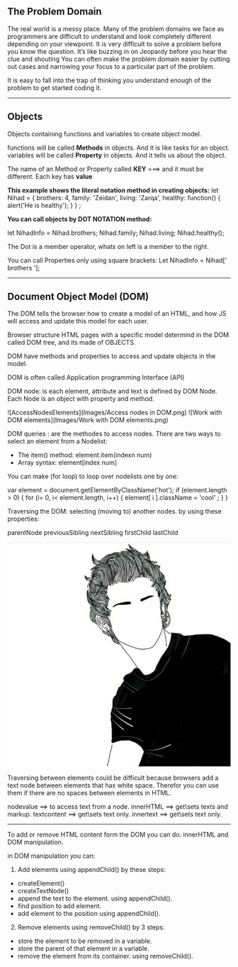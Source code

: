 ## The Problem Domain

The real world is a messy place.  Many of the problem domains we face as programmers are difficult to understand and look completely different depending on your viewpoint.
 It is very difficult to solve a problem before you know the question.  It’s like buzzing in on Jeopardy before you hear the clue and shouting
 You can often make the problem domain easier by cutting out cases and narrowing your focus to a particular part of the problem.

 It is easy to fall into the trap of thinking you understand enough of the problem to get started coding it. 

 --------------------------------------------------------
## Objects

 Objects containing functions and variables to create object model.

 functions will be called **Methods** in objects. And it is like tasks for an object.
 variables will be called **Property** in objects. And it tells us about the object.

 The name of an Method or Property called **KEY** ===> and it must be different.
 Each key has **value**

 **This example shows the literal notation method in creating objects:**
 let Nihad = {
     brothers: 4,
     family: 'Zeidan',
     living: 'Zarqa',
     healthy: function() {
         alert('He is healthy');
     }
 } ;  

**You can call objects by DOT NOTATION method:**

let NihadInfo = Nihad.brothers;
                Nihad.family;
                Nihad.living;
                Nihad.healthy();

The Dot is a member operator, whats on left is a member to the right.

You can call Properties only using square brackets:
Let NihadInfo = Nihad[' brothers ']; 

--------------------------------------------------------
## Document Object Model (DOM)

The DOM tells the browser how to create a model of an HTML, and how JS will access and update this model for each user.

Browser structure HTML pages with a specific model determind in the DOM called DOM tree, and its made of OBJECTS.

DOM have methods and properties to access and update objects in the model.

DOM is often called Application programming Interface (API)

DOM node: is each element, attribute and text is defined by DOM Node. Each Node is an object with property and method.

![AccessNodesElements](Images/Access nodes in DOM.png)
![Work with DOM elements](Images/Work with DOM elements.png)

DOM queries : are the methodes to access nodes.
There are two ways to select an element from a Nodelist:
- The item() method: element.item(indexn num) 
- Array syntax:  element[index num]

You can make (for loop) to loop over nodelists one by one:

 var element = document.getElementByClassName('hot');
 if (element.length > 0) {
    for (i= 0, i< element.length, i++) {
        element[ i ].className = 'cool' ;
    }
 }

Traversing the DOM: selecting (moving to) another nodes. by using these properties: 

parentNode 
previousSibling 
nextSibling 
firstChild
lastChild

![Traversing](Images/6c34877571f32828468dd679cd047b21.jpg)

Traversing between elements could be difficult because browsers add a text node between elements that has white space. Therefor you can use them if there are no spaces between elements in HTML.

nodevalue ==> to access text from a node.
innerHTML ==> get\sets texts and markup.
textcontent ==> get\sets text only.
innertext ==> get\sets text only.

-----------------------------------

To add or remove HTML content form the DOM you can do: innerHTML  and DOM manipulation. 

in DOM manipulation you can: 
1. Add elements using appendChild() by these steps:
 - createElement()
 - createTextNode()
 - append the text to the element. using appendChild().
 - find position to add element.
 - add element to the position using appendChild().

2. Remove elements using removeChild() by 3 steps:
 - store the element to be removed in a variable.
 - store the parent of that element in a variable.
 - remove the element from its container. using removeChild().


